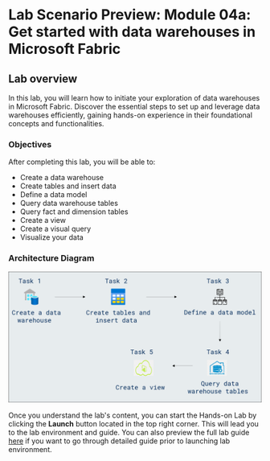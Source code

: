 # Lab Scenario Preview: Module 04a: Get started with data warehouses in Microsoft Fabric

## Lab overview

In this lab, you will learn how to initiate your exploration of data warehouses in Microsoft Fabric. Discover the essential steps to set up and leverage data warehouses efficiently, gaining hands-on experience in their foundational concepts and functionalities.

### Objectives
  
After completing this lab, you will be able to:

- Create a data warehouse
- Create tables and insert data
- Define a data model
- Query data warehouse tables
- Query fact and dimension tables
- Create a view
- Create a visual query
- Visualize your data

### Architecture Diagram

![](Images/Arch-07.png)

Once you understand the lab's content, you can start the Hands-on Lab by clicking the **Launch** button located in the top right corner. This will lead you to the lab environment and guide. You can also preview the full lab guide [here](https://experience.cloudlabs.ai/#/labguidepreview/9e6adabc-ff7e-4c66-9156-cdb1e9c88e63) if you want to go through detailed guide prior to launching lab environment.